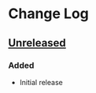 # Change Log #

## [Unreleased] ##

### Added ###

  - Initial release

[Unreleased]: https://github.com/dochang/ansible-role-bootstrap/commits/HEAD
